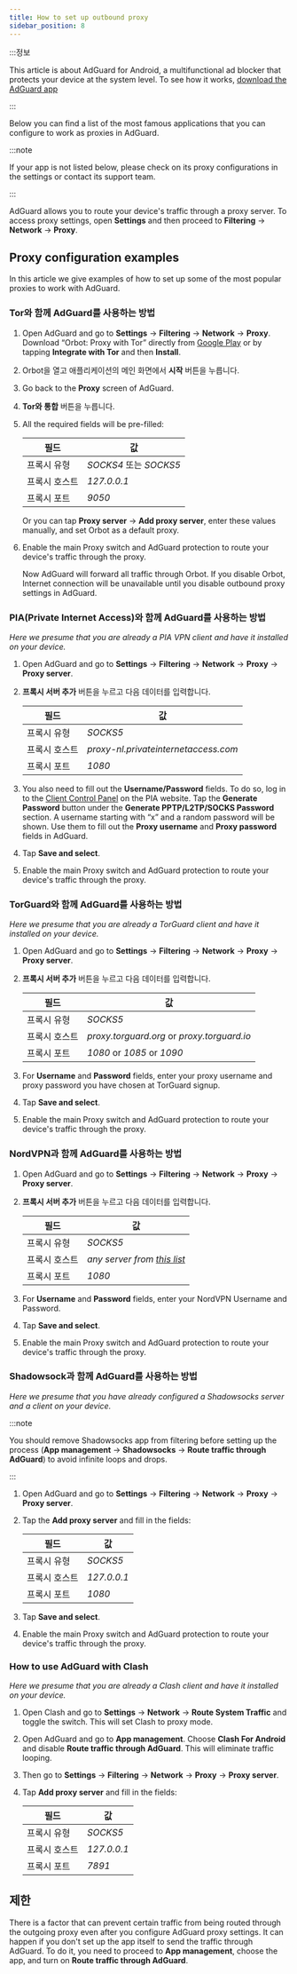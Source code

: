 ```yaml
---
title: How to set up outbound proxy
sidebar_position: 8
---
```


:::정보

This article is about AdGuard for Android, a multifunctional ad blocker that protects your device at the system level. To see how it works, [download the AdGuard app](https://agrd.io/download-kb-adblock)

:::

Below you can find a list of the most famous applications that you can configure to work as proxies in AdGuard.

:::note

If your app is not listed below, please check on its proxy configurations in the settings or contact its support team.

:::

AdGuard allows you to route your device's traffic through a proxy server. To access proxy settings, open **Settings** and then proceed to **Filtering** → **Network** → **Proxy**.

## Proxy configuration examples

In this article we give examples of how to set up some of the most popular proxies to work with AdGuard.

### Tor와 함께 AdGuard를 사용하는 방법

1. Open AdGuard and go to **Settings** → **Filtering** → **Network** → **Proxy**. Download “Orbot: Proxy with Tor” directly from [Google Play](https://play.google.com/store/apps/details?id=org.torproject.android&noprocess) or by tapping **Integrate with Tor** and then **Install**.

1. Orbot을 열고 애플리케이션의 메인 화면에서 **시작** 버튼을 누릅니다.

1. Go back to the **Proxy** screen of AdGuard.

1. **Tor와 통합** 버튼을 누릅니다.

1. All the required fields will be pre-filled:

    | 필드      | 값                    |
    | ------- | -------------------- |
    | 프록시 유형  | *SOCKS4* 또는 *SOCKS5* |
    | 프록시 호스트 | *127.0.0.1*          |
    | 프록시 포트  | *9050*               |

    Or you can tap **Proxy server** → **Add proxy server**, enter these values manually, and set Orbot as a default proxy.

1. Enable the main Proxy switch and AdGuard protection to route your device's traffic through the proxy.

    Now AdGuard will forward all traffic through Orbot. If you disable Orbot, Internet connection will be unavailable until you disable outbound proxy settings in AdGuard.

### PIA(Private Internet Access)와 함께 AdGuard를 사용하는 방법

*Here we presume that you are already a PIA VPN client and have it installed on your device.*

1. Open AdGuard and go to **Settings** → **Filtering** → **Network** → **Proxy** → **Proxy server**.

1. **프록시 서버 추가** 버튼을 누르고 다음 데이터를 입력합니다.

    | 필드      | 값                                    |
    | ------- | ------------------------------------ |
    | 프록시 유형  | *SOCKS5*                             |
    | 프록시 호스트 | *proxy-nl.privateinternetaccess.com* |
    | 프록시 포트  | *1080*                               |

1. You also need to fill out the **Username/Password** fields. To do so, log in to the [Client Control Panel](https://www.privateinternetaccess.com/pages/client-sign-in) on the PIA website. Tap the **Generate Password** button under the **Generate PPTP/L2TP/SOCKS Password** section. A username starting with “x” and a random password will be shown. Use them to fill out the **Proxy username** and **Proxy password** fields in AdGuard.

1. Tap **Save and select**.

1. Enable the main Proxy switch and AdGuard protection to route your device's traffic through the proxy.

### TorGuard와 함께 AdGuard를 사용하는 방법

*Here we presume that you are already a TorGuard client and have it installed on your device.*

1. Open AdGuard and go to **Settings** → **Filtering** → **Network** → **Proxy** → **Proxy server**.

1. **프록시 서버 추가** 버튼을 누르고 다음 데이터를 입력합니다.

    | 필드      | 값                                           |
    | ------- | ------------------------------------------- |
    | 프록시 유형  | *SOCKS5*                                    |
    | 프록시 호스트 | *proxy.torguard.org* or *proxy.torguard.io* |
    | 프록시 포트  | *1080* or *1085* or *1090*                  |

1. For **Username** and **Password** fields, enter your proxy username and proxy password you have chosen at TorGuard signup.

1. Tap **Save and select**.

1. Enable the main Proxy switch and AdGuard protection to route your device's traffic through the proxy.

### NordVPN과 함께 AdGuard를 사용하는 방법

1. Open AdGuard and go to **Settings** → **Filtering** → **Network** → **Proxy** → **Proxy server**.

1. **프록시 서버 추가** 버튼을 누르고 다음 데이터를 입력합니다.

    | 필드      | 값                                                                                                                               |
    | ------- | ------------------------------------------------------------------------------------------------------------------------------- |
    | 프록시 유형  | *SOCKS5*                                                                                                                        |
    | 프록시 호스트 | *any server from [this list](https://support.nordvpn.com/hc/en-us/articles/20195967385745-NordVPN-proxy-setup-for-qBittorrent)* |
    | 프록시 포트  | *1080*                                                                                                                          |

1. For **Username** and **Password** fields, enter your NordVPN Username and Password.

1. Tap **Save and select**.

1. Enable the main Proxy switch and AdGuard protection to route your device's traffic through the proxy.

### Shadowsock과 함께 AdGuard를 사용하는 방법

*Here we presume that you have already configured a Shadowsocks server and a client on your device.*

:::note

You should remove Shadowsocks app from filtering before setting up the process (**App management** → **Shadowsocks** → **Route traffic through AdGuard**) to avoid infinite loops and drops.

:::

1. Open AdGuard and go to **Settings** → **Filtering** → **Network** → **Proxy** → **Proxy server**.

1. Tap the **Add proxy server** and fill in the fields:

    | 필드      | 값           |
    | ------- | ----------- |
    | 프록시 유형  | *SOCKS5*    |
    | 프록시 호스트 | *127.0.0.1* |
    | 프록시 포트  | *1080*      |

1. Tap **Save and select**.

1. Enable the main Proxy switch and AdGuard protection to route your device's traffic through the proxy.

### How to use AdGuard with Clash

*Here we presume that you are already a Clash client and have it installed on your device.*

1. Open Clash and go to **Settings** → **Network** → **Route System Traffic** and toggle the switch. This will set Clash to proxy mode.

1. Open AdGuard and go to **App management**. Choose **Clash For Android** and disable **Route traffic through AdGuard**. This will eliminate traffic looping.

1. Then go to **Settings** → **Filtering** → **Network** → **Proxy** → **Proxy server**.

1. Tap **Add proxy server** and fill in the fields:

    | 필드      | 값           |
    | ------- | ----------- |
    | 프록시 유형  | *SOCKS5*    |
    | 프록시 호스트 | *127.0.0.1* |
    | 프록시 포트  | *7891*      |

## 제한

There is a factor that can prevent certain traffic from being routed through the outgoing proxy even after you configure AdGuard proxy settings. It can happen if you don't set up the app itself to send the traffic through AdGuard. To do it, you need to proceed to **App management**, choose the app, and turn on **Route traffic through AdGuard**.
